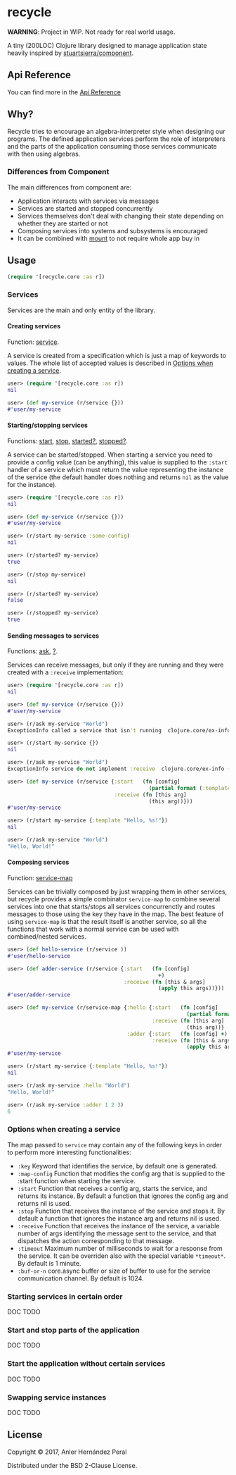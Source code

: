 # recycle

**WARNING**: Project in WIP. Not ready for real world usage.

A tiny (200LOC) Clojure library designed to manage application state
heavily inspired by
[stuartsierra/component](https://github.com/stuartsierra/component).

## Api Reference

You can find more in the [Api Reference](https://anler.github.io/recycle/)

## Why?

Recycle tries to encourage an algebra-interpreter style when designing
our programs. The defined application services perform the role of
interpreters and the parts of the application consuming those services
communicate with then using algebras.

### Differences from Component

The main differences from component are:
- Application interacts with services via messages
- Services are started and stopped concurrently
- Services themselves don't deal with changing their state depending
  on whether they are started or not
- Composing services into systems and subsystems is encouraged
- It can be combined with [mount](https://github.com/tolitius/mount)
  to not require whole app buy in

## Usage

``` clojure
(require '[recycle.core :as r])
```

### Services

Services are the main and only entity of the library.

#### Creating services

Function: [service](https://anler.github.io/recycle/recycle.core.html#var-service).

A service is created from a specification which is just a map of keywords to values. The whole list of accepted values is described in [Options when creating a service](#options-when-creating-a-service).

``` clojure
user> (require '[recycle.core :as r])
nil

user> (def my-service (r/service {}))
#'user/my-service
```

#### Starting/stopping services

Functions: [start](https://anler.github.io/recycle/recycle.core.html#var-start), [stop](https://anler.github.io/recycle/recycle.core.html#var-stop), [started?](https://anler.github.io/recycle/recycle.core.html#var-started.3F), [stopped?](https://anler.github.io/recycle/recycle.core.html#var-stopped.3F).

A service can be started/stopped. When starting a service you need to
provide a config value (can be anything), this value is supplied to
the `:start` handler of a service which must return the value
representing the instance of the service (the default handler does
nothing and returns `nil` as the value for the instance).

``` clojure
user> (require '[recycle.core :as r])
nil

user> (def my-service (r/service {}))
#'user/my-service

user> (r/start my-service :some-config)
nil

user> (r/started? my-service)
true

user> (r/stop my-service)
nil

user> (r/started? my-service)
false

user> (r/stopped? my-service)
true
```

#### Sending messages to services

Functions: [ask](https://anler.github.io/recycle/recycle.core.html#var-ask), [?](https://anler.github.io/recycle/recycle.core.html#var-.3F).

Services can receive messages, but only if they are running and they
were created with a `:receive` implementation:

``` clojure
user> (require '[recycle.core :as r])
nil

user> (def my-service (r/service {}))
#'user/my-service

user> (r/ask my-service "World")
ExceptionInfo called a service that isn't running  clojure.core/ex-info (core.clj:4617)

user> (r/start my-service {})
nil

user> (r/ask my-service "World")
ExceptionInfo service do not implement :receive  clojure.core/ex-info (core.clj:4617)

user> (def my-service (r/service {:start   (fn [config]
                                             (partial format (:template config)))
                                  :receive (fn [this arg]
                                             (this arg))}))
#'user/my-service

user> (r/start my-service {:template "Hello, %s!"})
nil

user> (r/ask my-service "World")
"Hello, World!"
```

#### Composing services

Function: [service-map](https://anler.github.io/recycle/recycle.core.html#var-service-map)

Services can be trivially composed by just wrapping them in other
services, but recycle provides a simple combinator `service-map` to
combine several services into one that starts/stops all services
concurrenctly and routes messages to those using the key they have in
the map. The best feature of using `service-map` is that the result
itself is another service, so all the functions that work with a
normal service can be used with combined/nested services.

``` clojure
user> (def hello-service (r/service ))
#'user/hello-service

user> (def adder-service (r/service {:start   (fn [config]
                                                +)
                                     :receive (fn [this & args]
                                                (apply this args))}))
#'user/adder-service

user> (def my-service (r/service-map {:hello {:start   (fn [config]
                                                         (partial format (:template config)))
                                              :receive (fn [this arg]
                                                         (this arg))}
                                      :adder {:start   (fn [config] +)
                                              :receive (fn [this & args]
                                                         (apply this args))}}
#'user/my-service

user> (r/start my-service {:template "Hello, %s!"})
nil

user> (r/ask my-service :hello "World")
"Hello, World!"

user> (r/ask my-service :adder 1 2 3)
6
```

### Options when creating a service

The map passed to `service` may contain any of the following keys in
order to perform more interesting functionalities:

- `:key` Keyword that identifies the service, by default one is generated.
- `:map-config` Function that modifies the config arg that is supplied to the :start function when starting the service.
- `:start` Function that receives a config arg, starts the service, and returns its instance. By default a function that ignores the config arg and returns nil is used.
- `:stop` Function that receives the instance of the service and stops it. By default a function that ignores the instance arg and returns nil is used.
- `:receive` Function that receives the instance of the service, a variable number of args identifying the message sent to the service, and that dispatches the action corresponding to that message.
- `:timeout` Maximum number of milliseconds to wait for a response from the service. It can be overriden also with the special variable `*timeout*`. By default is 1 minute.
- `:buf-or-n` core.async buffer or size of buffer to use for the service communication channel. By default is 1024.

### Starting services in certain order

DOC TODO

### Start and stop parts of the application

DOC TODO

### Start the application without certain services

DOC TODO

### Swapping service instances

DOC TODO

## License

Copyright © 2017, Anler Hernández Peral

Distributed under the BSD 2-Clause License.
